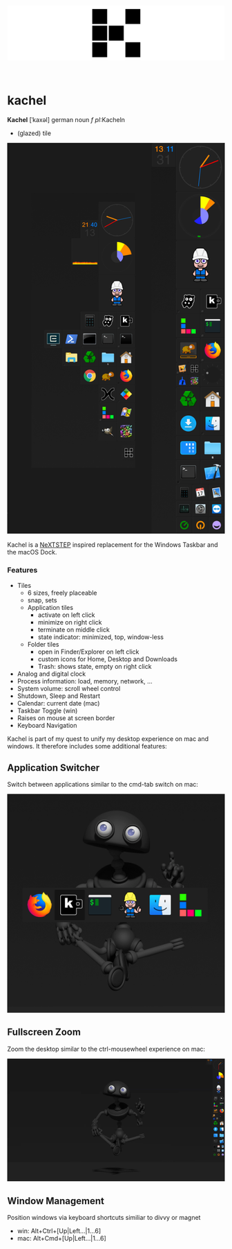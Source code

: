 
![banner](img/banner.png)
<br>
<br>
<br>

# kachel 

**Kachel** [ˈkaxəl] german noun *f* *pl*:Kacheln

- (glazed) tile

<p align="center"><img src="img/screenshot.png"></p>

Kachel is a [NeXTSTEP](https://en.wikipedia.org/wiki/NeXTSTEP) inspired replacement for the Windows Taskbar and the macOS Dock.

### Features
- Tiles 
    - 6 sizes, freely placeable
    - snap, sets
    - Application tiles
        - activate on left click
        - minimize on right click
        - terminate on middle click
        - state indicator: minimized, top, window-less
    - Folder tiles
        - open in Finder/Explorer on left click
        - custom icons for Home, Desktop and Downloads 
        - Trash: shows state, empty on right click
- Analog and digital clock
- Process information: load, memory, network, ...
- System volume: scroll wheel control
- Shutdown, Sleep and Restart
- Calendar: current date (mac)
- Taskbar Toggle (win)
- Raises on mouse at screen border
- Keyboard Navigation

Kachel is part of my quest to unify my desktop experience on mac and windows.
It therefore includes some additional features:

## Application Switcher

Switch between applications similar to the cmd-tab switch on mac:

<p align="center"><img src="img/switch.png"></p>

## Fullscreen Zoom

Zoom the desktop similar to the ctrl-mousewheel experience on mac:

<p align="center"><img src="img/zoom.gif"></p>

## Window Management

Position windows via keyboard shortcuts similiar to divvy or magnet 

- win: Alt+Ctrl+[Up|Left...|1...6]
- mac: Alt+Cmd+[Up|Left...|1...6]
